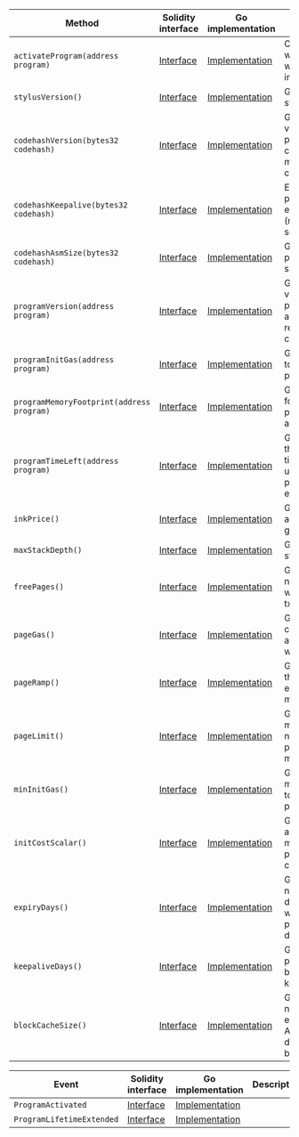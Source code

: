 <table>
  <thead>
    <tr>
      <th>Method</th>
      <th>Solidity interface</th>
      <th>Go implementation</th>
      <th>Description</th>
    </tr>
  </thead>
  <tbody>
    <tr>
      <td>
        <code>activateProgram(address program)</code>
      </td>
      <td>
        <a
          href="https://github.com/OffchainLabs/nitro-contracts/blob/61204dd455966cb678192427a07aa9795ff91c14/src/precompiles/ArbWasm.sol#L16"
          target="_blank"
        >
          Interface
        </a>
      </td>
      <td>
        <a
          href="https://github.com/OffchainLabs/nitro/blob/v3.1.0/precompiles/ArbWasm.go#L31"
          target="_blank"
        >
          Implementation
        </a>
      </td>
      <td>Compile a wasm program with the latest instrumentation</td>
    </tr>
    <tr>
      <td>
        <code>stylusVersion()</code>
      </td>
      <td>
        <a
          href="https://github.com/OffchainLabs/nitro-contracts/blob/61204dd455966cb678192427a07aa9795ff91c14/src/precompiles/ArbWasm.sol#L23"
          target="_blank"
        >
          Interface
        </a>
      </td>
      <td>
        <a
          href="https://github.com/OffchainLabs/nitro/blob/v3.1.0/precompiles/ArbWasm.go#L90"
          target="_blank"
        >
          Implementation
        </a>
      </td>
      <td>Gets the latest stylus version</td>
    </tr>
    <tr>
      <td>
        <code>codehashVersion(bytes32 codehash)</code>
      </td>
      <td>
        <a
          href="https://github.com/OffchainLabs/nitro-contracts/blob/61204dd455966cb678192427a07aa9795ff91c14/src/precompiles/ArbWasm.sol#L27"
          target="_blank"
        >
          Interface
        </a>
      </td>
      <td>
        <a
          href="https://github.com/OffchainLabs/nitro/blob/v3.1.0/precompiles/ArbWasm.go#L164"
          target="_blank"
        >
          Implementation
        </a>
      </td>
      <td>Gets the stylus version that program with codehash was most recently compiled with</td>
    </tr>
    <tr>
      <td>
        <code>codehashKeepalive(bytes32 codehash)</code>
      </td>
      <td>
        <a
          href="https://github.com/OffchainLabs/nitro-contracts/blob/61204dd455966cb678192427a07aa9795ff91c14/src/precompiles/ArbWasm.sol#L31"
          target="_blank"
        >
          Interface
        </a>
      </td>
      <td>
        <a
          href="https://github.com/OffchainLabs/nitro/blob/v3.1.0/precompiles/ArbWasm.go#L54"
          target="_blank"
        >
          Implementation
        </a>
      </td>
      <td>Extends a program's expiration date (reverts if too soon)</td>
    </tr>
    <tr>
      <td>
        <code>codehashAsmSize(bytes32 codehash)</code>
      </td>
      <td>
        <a
          href="https://github.com/OffchainLabs/nitro-contracts/blob/61204dd455966cb678192427a07aa9795ff91c14/src/precompiles/ArbWasm.sol#L36"
          target="_blank"
        >
          Interface
        </a>
      </td>
      <td>
        <a
          href="https://github.com/OffchainLabs/nitro/blob/v3.1.0/precompiles/ArbWasm.go#L173"
          target="_blank"
        >
          Implementation
        </a>
      </td>
      <td>Gets a program's asm size in bytes</td>
    </tr>
    <tr>
      <td>
        <code>programVersion(address program)</code>
      </td>
      <td>
        <a
          href="https://github.com/OffchainLabs/nitro-contracts/blob/61204dd455966cb678192427a07aa9795ff91c14/src/precompiles/ArbWasm.sol#L40"
          target="_blank"
        >
          Interface
        </a>
      </td>
      <td>
        <a
          href="https://github.com/OffchainLabs/nitro/blob/v3.1.0/precompiles/ArbWasm.go#L182"
          target="_blank"
        >
          Implementation
        </a>
      </td>
      <td>Gets the stylus version that program at addr was most recently compiled with</td>
    </tr>
    <tr>
      <td>
        <code>programInitGas(address program)</code>
      </td>
      <td>
        <a
          href="https://github.com/OffchainLabs/nitro-contracts/blob/61204dd455966cb678192427a07aa9795ff91c14/src/precompiles/ArbWasm.sol#L45"
          target="_blank"
        >
          Interface
        </a>
      </td>
      <td>
        <a
          href="https://github.com/OffchainLabs/nitro/blob/v3.1.0/precompiles/ArbWasm.go#L191"
          target="_blank"
        >
          Implementation
        </a>
      </td>
      <td>Gets the cost to invoke the program</td>
    </tr>
    <tr>
      <td>
        <code>programMemoryFootprint(address program)</code>
      </td>
      <td>
        <a
          href="https://github.com/OffchainLabs/nitro-contracts/blob/61204dd455966cb678192427a07aa9795ff91c14/src/precompiles/ArbWasm.sol#L52"
          target="_blank"
        >
          Interface
        </a>
      </td>
      <td>
        <a
          href="https://github.com/OffchainLabs/nitro/blob/v3.1.0/precompiles/ArbWasm.go#L200"
          target="_blank"
        >
          Implementation
        </a>
      </td>
      <td>Gets the footprint of program at addr</td>
    </tr>
    <tr>
      <td>
        <code>programTimeLeft(address program)</code>
      </td>
      <td>
        <a
          href="https://github.com/OffchainLabs/nitro-contracts/blob/61204dd455966cb678192427a07aa9795ff91c14/src/precompiles/ArbWasm.sol#L56"
          target="_blank"
        >
          Interface
        </a>
      </td>
      <td>
        <a
          href="https://github.com/OffchainLabs/nitro/blob/v3.1.0/precompiles/ArbWasm.go#L209"
          target="_blank"
        >
          Implementation
        </a>
      </td>
      <td>Gets returns the amount of time remaining until the program expires</td>
    </tr>
    <tr>
      <td>
        <code>inkPrice()</code>
      </td>
      <td>
        <a
          href="https://github.com/OffchainLabs/nitro-contracts/blob/61204dd455966cb678192427a07aa9795ff91c14/src/precompiles/ArbWasm.sol#L60"
          target="_blank"
        >
          Interface
        </a>
      </td>
      <td>
        <a
          href="https://github.com/OffchainLabs/nitro/blob/v3.1.0/precompiles/ArbWasm.go#L96"
          target="_blank"
        >
          Implementation
        </a>
      </td>
      <td>Gets the amount of ink 1 gas buys</td>
    </tr>
    <tr>
      <td>
        <code>maxStackDepth()</code>
      </td>
      <td>
        <a
          href="https://github.com/OffchainLabs/nitro-contracts/blob/61204dd455966cb678192427a07aa9795ff91c14/src/precompiles/ArbWasm.sol#L64"
          target="_blank"
        >
          Interface
        </a>
      </td>
      <td>
        <a
          href="https://github.com/OffchainLabs/nitro/blob/v3.1.0/precompiles/ArbWasm.go#L102"
          target="_blank"
        >
          Implementation
        </a>
      </td>
      <td>Gets the wasm stack size limit</td>
    </tr>
    <tr>
      <td>
        <code>freePages()</code>
      </td>
      <td>
        <a
          href="https://github.com/OffchainLabs/nitro-contracts/blob/61204dd455966cb678192427a07aa9795ff91c14/src/precompiles/ArbWasm.sol#L68"
          target="_blank"
        >
          Interface
        </a>
      </td>
      <td>
        <a
          href="https://github.com/OffchainLabs/nitro/blob/v3.1.0/precompiles/ArbWasm.go#L108"
          target="_blank"
        >
          Implementation
        </a>
      </td>
      <td>Gets the number of free wasm pages a tx gets</td>
    </tr>
    <tr>
      <td>
        <code>pageGas()</code>
      </td>
      <td>
        <a
          href="https://github.com/OffchainLabs/nitro-contracts/blob/61204dd455966cb678192427a07aa9795ff91c14/src/precompiles/ArbWasm.sol#L72"
          target="_blank"
        >
          Interface
        </a>
      </td>
      <td>
        <a
          href="https://github.com/OffchainLabs/nitro/blob/v3.1.0/precompiles/ArbWasm.go#L114"
          target="_blank"
        >
          Implementation
        </a>
      </td>
      <td>Gets the base cost of each additional wasm page</td>
    </tr>
    <tr>
      <td>
        <code>pageRamp()</code>
      </td>
      <td>
        <a
          href="https://github.com/OffchainLabs/nitro-contracts/blob/61204dd455966cb678192427a07aa9795ff91c14/src/precompiles/ArbWasm.sol#L76"
          target="_blank"
        >
          Interface
        </a>
      </td>
      <td>
        <a
          href="https://github.com/OffchainLabs/nitro/blob/v3.1.0/precompiles/ArbWasm.go#L120"
          target="_blank"
        >
          Implementation
        </a>
      </td>
      <td>Gets the ramp that drives exponential memory costs</td>
    </tr>
    <tr>
      <td>
        <code>pageLimit()</code>
      </td>
      <td>
        <a
          href="https://github.com/OffchainLabs/nitro-contracts/blob/61204dd455966cb678192427a07aa9795ff91c14/src/precompiles/ArbWasm.sol#L80"
          target="_blank"
        >
          Interface
        </a>
      </td>
      <td>
        <a
          href="https://github.com/OffchainLabs/nitro/blob/v3.1.0/precompiles/ArbWasm.go#L126"
          target="_blank"
        >
          Implementation
        </a>
      </td>
      <td>Gets the maximum initial number of pages a wasm may allocate</td>
    </tr>
    <tr>
      <td>
        <code>minInitGas()</code>
      </td>
      <td>
        <a
          href="https://github.com/OffchainLabs/nitro-contracts/blob/61204dd455966cb678192427a07aa9795ff91c14/src/precompiles/ArbWasm.sol#L85"
          target="_blank"
        >
          Interface
        </a>
      </td>
      <td>
        <a
          href="https://github.com/OffchainLabs/nitro/blob/v3.1.0/precompiles/ArbWasm.go#L132"
          target="_blank"
        >
          Implementation
        </a>
      </td>
      <td>Gets the minimum costs to invoke a program</td>
    </tr>
    <tr>
      <td>
        <code>initCostScalar()</code>
      </td>
      <td>
        <a
          href="https://github.com/OffchainLabs/nitro-contracts/blob/61204dd455966cb678192427a07aa9795ff91c14/src/precompiles/ArbWasm.sol#L89"
          target="_blank"
        >
          Interface
        </a>
      </td>
      <td>
        <a
          href="https://github.com/OffchainLabs/nitro/blob/v3.1.0/precompiles/ArbWasm.go#L140"
          target="_blank"
        >
          Implementation
        </a>
      </td>
      <td>Gets the linear adjustment made to program init costs</td>
    </tr>
    <tr>
      <td>
        <code>expiryDays()</code>
      </td>
      <td>
        <a
          href="https://github.com/OffchainLabs/nitro-contracts/blob/61204dd455966cb678192427a07aa9795ff91c14/src/precompiles/ArbWasm.sol#L93"
          target="_blank"
        >
          Interface
        </a>
      </td>
      <td>
        <a
          href="https://github.com/OffchainLabs/nitro/blob/v3.1.0/precompiles/ArbWasm.go#L146"
          target="_blank"
        >
          Implementation
        </a>
      </td>
      <td>Gets the number of days after which programs deactivate</td>
    </tr>
    <tr>
      <td>
        <code>keepaliveDays()</code>
      </td>
      <td>
        <a
          href="https://github.com/OffchainLabs/nitro-contracts/blob/61204dd455966cb678192427a07aa9795ff91c14/src/precompiles/ArbWasm.sol#L97"
          target="_blank"
        >
          Interface
        </a>
      </td>
      <td>
        <a
          href="https://github.com/OffchainLabs/nitro/blob/v3.1.0/precompiles/ArbWasm.go#L152"
          target="_blank"
        >
          Implementation
        </a>
      </td>
      <td>Gets the age a program must be to perform a keepalive</td>
    </tr>
    <tr>
      <td>
        <code>blockCacheSize()</code>
      </td>
      <td>
        <a
          href="https://github.com/OffchainLabs/nitro-contracts/blob/61204dd455966cb678192427a07aa9795ff91c14/src/precompiles/ArbWasm.sol#L101"
          target="_blank"
        >
          Interface
        </a>
      </td>
      <td>
        <a
          href="https://github.com/OffchainLabs/nitro/blob/v3.1.0/precompiles/ArbWasm.go#L158"
          target="_blank"
        >
          Implementation
        </a>
      </td>
      <td>Gets the number of extra programs ArbOS caches during a given block.</td>
    </tr>
  </tbody>
</table>
<table>
  <thead>
    <tr>
      <th>Event</th>
      <th>Solidity interface</th>
      <th>Go implementation</th>
      <th>Description</th>
    </tr>
  </thead>
  <tbody>
    <tr>
      <td>
        <code>ProgramActivated</code>
      </td>
      <td>
        <a
          href="https://github.com/OffchainLabs/nitro-contracts/blob/61204dd455966cb678192427a07aa9795ff91c14/src/precompiles/ArbWasm.sol#L103"
          target="_blank"
        >
          Interface
        </a>
      </td>
      <td>
        <a
          href="https://github.com/OffchainLabs/nitro/blob/v3.1.0/precompiles/ArbWasm.go#L50"
          target="_blank"
        >
          Implementation
        </a>
      </td>
      <td></td>
    </tr>
    <tr>
      <td>
        <code>ProgramLifetimeExtended</code>
      </td>
      <td>
        <a
          href="https://github.com/OffchainLabs/nitro-contracts/blob/61204dd455966cb678192427a07aa9795ff91c14/src/precompiles/ArbWasm.sol#L110"
          target="_blank"
        >
          Interface
        </a>
      </td>
      <td>
        <a
          href="https://github.com/OffchainLabs/nitro/blob/v3.1.0/precompiles/ArbWasm.go#L66"
          target="_blank"
        >
          Implementation
        </a>
      </td>
      <td></td>
    </tr>
  </tbody>
</table>
